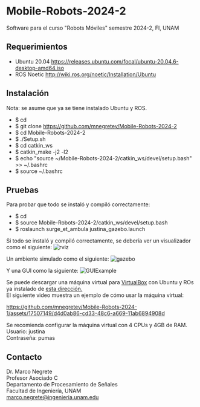 # Mobile-Robots-2024-2
Software para el curso "Robots Móviles" semestre 2024-2, FI, UNAM

## Requerimientos

* Ubuntu 20.04 https://releases.ubuntu.com/focal/ubuntu-20.04.6-desktop-amd64.iso
* ROS Noetic http://wiki.ros.org/noetic/Installation/Ubuntu

## Instalación

Nota: se asume que ya se tiene instalado Ubuntu y ROS.

* $ cd
* $ git clone https://github.com/mnegretev/Mobile-Robots-2024-2
* $ cd Mobile-Robots-2024-2
* $ ./Setup.sh
* $ cd catkin_ws
* $ catkin_make -j2 -l2
* $ echo "source ~/Mobile-Robots-2024-2/catkin_ws/devel/setup.bash" >> ~/.bashrc
* $ source ~/.bashrc

## Pruebas

Para probar que todo se instaló y compiló correctamente:

* $ cd 
* $ source Mobile-Robots-2024-2/catkin_ws/devel/setup.bash
* $ roslaunch surge_et_ambula justina_gazebo.launch

Si todo se instaló y compiló correctamente, se debería ver un visualizador como el siguiente:
![rviz](https://github.com/mnegretev/Mobile-Robots-2024-1/assets/17507149/f4642036-ca45-4ab8-be41-d23bc4ab3720)

Un ambiente simulado como el siguiente:
![gazebo](https://github.com/mnegretev/Mobile-Robots-2024-1/assets/17507149/d8d33093-51f2-4ce1-81a3-79339f86506c)

Y una GUI como la siguiente:
![GUIExample](https://github.com/mnegretev/Mobile-Robots-2024-1/assets/17507149/ee62eb5d-ddf8-45f3-a16a-88a9a45a0721)

Se puede descargar una máquina virtual para [VirtualBox](https://www.virtualbox.org/wiki/Downloads) con Ubuntu y ROs ya instalado de [esta dirección.](https://drive.google.com/drive/folders/1T-gDsEb5Opl4gbx2qPQYEelyPnEe91Yk?usp=share_link) <br>
El siguiente video muestra un ejemplo de cómo usar la máquina virtual:

https://github.com/mnegretev/Mobile-Robots-2024-1/assets/17507149/d4d0ab86-cd33-48c6-a669-11ab6894908d

Se recomienda configurar la máquina virtual con 4 CPUs y 4GB de RAM.<br>
Usuario: justina <br>
Contraseña: pumas


## Contacto
Dr. Marco Negrete<br>
Profesor Asociado C<br>
Departamento de Procesamiento de Señales<br>
Facultad de Ingeniería, UNAM <br>
marco.negrete@ingenieria.unam.edu<br>
